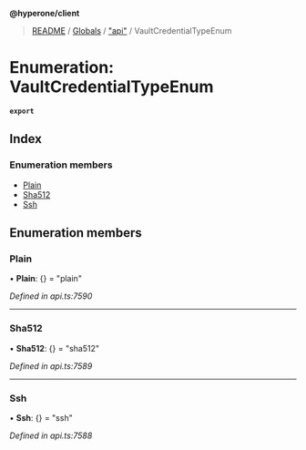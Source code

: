 **@hyperone/client**

> [README](../README.md) / [Globals](../globals.md) / ["api"](../modules/_api_.md) / VaultCredentialTypeEnum

# Enumeration: VaultCredentialTypeEnum

**`export`** 

## Index

### Enumeration members

* [Plain](_api_.vaultcredentialtypeenum.md#plain)
* [Sha512](_api_.vaultcredentialtypeenum.md#sha512)
* [Ssh](_api_.vaultcredentialtypeenum.md#ssh)

## Enumeration members

### Plain

•  **Plain**: {} = "plain"

*Defined in api.ts:7590*

___

### Sha512

•  **Sha512**: {} = "sha512"

*Defined in api.ts:7589*

___

### Ssh

•  **Ssh**: {} = "ssh"

*Defined in api.ts:7588*
